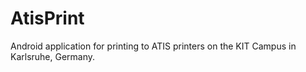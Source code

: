 # AtisPrint
Android application for printing to ATIS printers on the KIT Campus in Karlsruhe, Germany.
